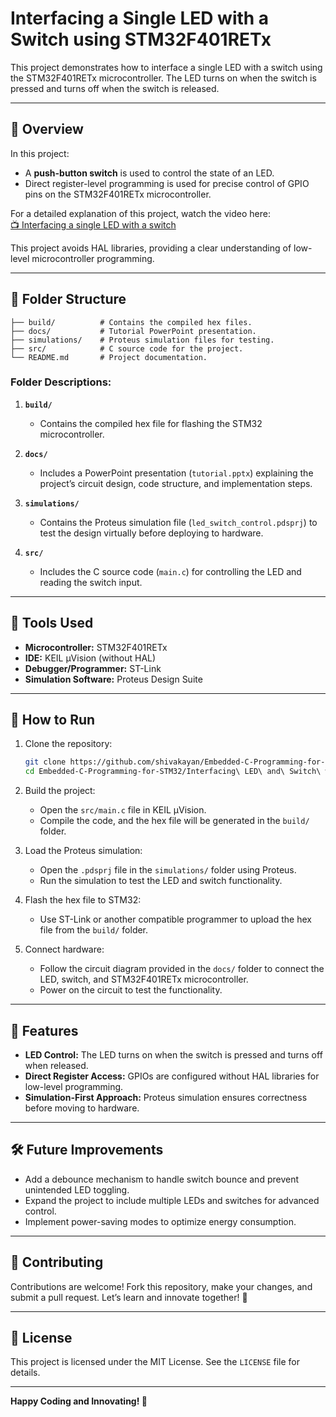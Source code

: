 # Interfacing a Single LED with a Switch using STM32F401RETx  

This project demonstrates how to interface a single LED with a switch using the STM32F401RETx microcontroller. The LED turns on when the switch is pressed and turns off when the switch is released.

---

## 🚀 **Overview**  

In this project:  
- A **push-button switch** is used to control the state of an LED.  
- Direct register-level programming is used for precise control of GPIO pins on the STM32F401RETx microcontroller.  

For a detailed explanation of this project, watch the video here:  
[📺 Interfacing a single LED with a switch](https://www.youtube.com/watch?v=rJmUXE5hnBU)  

This project avoids HAL libraries, providing a clear understanding of low-level microcontroller programming.

---

## 📂 **Folder Structure**  

```plaintext
├── build/          # Contains the compiled hex files.
├── docs/           # Tutorial PowerPoint presentation.
├── simulations/    # Proteus simulation files for testing.
├── src/            # C source code for the project.
└── README.md       # Project documentation.
```

### Folder Descriptions:  

1. **`build/`**  
   - Contains the compiled hex file for flashing the STM32 microcontroller.  

2. **`docs/`**  
   - Includes a PowerPoint presentation (`tutorial.pptx`) explaining the project’s circuit design, code structure, and implementation steps.  

3. **`simulations/`**  
   - Contains the Proteus simulation file (`led_switch_control.pdsprj`) to test the design virtually before deploying to hardware.  

4. **`src/`**  
   - Includes the C source code (`main.c`) for controlling the LED and reading the switch input.  

---

## 🔧 **Tools Used**  

- **Microcontroller:** STM32F401RETx  
- **IDE:** KEIL µVision (without HAL)  
- **Debugger/Programmer:** ST-Link  
- **Simulation Software:** Proteus Design Suite  

---

## 📑 **How to Run**  

1. Clone the repository:  
   ```bash
   git clone https://github.com/shivakayan/Embedded-C-Programming-for-STM32.git
   cd Embedded-C-Programming-for-STM32/Interfacing\ LED\ and\ Switch\ with\ STM32F401RETx

   ```  

2. Build the project:  
   - Open the `src/main.c` file in KEIL µVision.  
   - Compile the code, and the hex file will be generated in the `build/` folder.  

3. Load the Proteus simulation:  
   - Open the `.pdsprj` file in the `simulations/` folder using Proteus.  
   - Run the simulation to test the LED and switch functionality.  

4. Flash the hex file to STM32:  
   - Use ST-Link or another compatible programmer to upload the hex file from the `build/` folder.  

5. Connect hardware:  
   - Follow the circuit diagram provided in the `docs/` folder to connect the LED, switch, and STM32F401RETx microcontroller.  
   - Power on the circuit to test the functionality.  

---

## 📌 **Features**  

- **LED Control:** The LED turns on when the switch is pressed and turns off when released.  
- **Direct Register Access:** GPIOs are configured without HAL libraries for low-level programming.  
- **Simulation-First Approach:** Proteus simulation ensures correctness before moving to hardware.  

---

## 🛠️ **Future Improvements**  

- Add a debounce mechanism to handle switch bounce and prevent unintended LED toggling.  
- Expand the project to include multiple LEDs and switches for advanced control.  
- Implement power-saving modes to optimize energy consumption.  

---

## 🤝 **Contributing**  

Contributions are welcome! Fork this repository, make your changes, and submit a pull request. Let’s learn and innovate together! 🚀  

---

## 📜 **License**  

This project is licensed under the MIT License. See the `LICENSE` file for details.  

---

**Happy Coding and Innovating! 🚀**  
